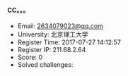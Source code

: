 #### CC。。。  

* Email: 2634079023@qq.com  
* University: 北京理工大学  
* Register Time: 2017-07-27 14:12:57  
* Register IP: 211.68.2.64  
* Score: 0  
* Solved challenges: 

